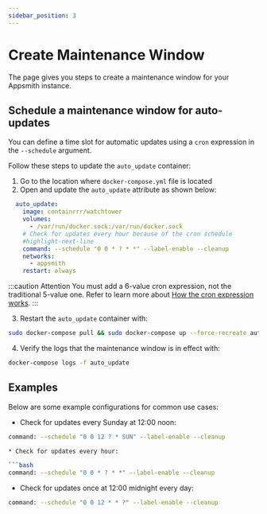 ```yaml
---
sidebar_position: 3
---
```

# Create Maintenance Window

The page gives you steps to create a maintenance window for your Appsmith instance.

## Schedule a maintenance window for auto-updates
You can define a time slot for automatic updates using a `cron` expression in the `--schedule` argument.

Follow these steps to update the `auto_update` container:
1. Go to the location where `docker-compose.yml` file is located
2. Open and update the `auto_update` attribute as shown below:

```yaml
  auto_update:
    image: containrrr/watchtower
    volumes:
      - /var/run/docker.sock:/var/run/docker.sock
    # Check for updates every hour because of the cron schedule
    #highlight-next-line
    command: --schedule "0 0 * ? * *" --label-enable --cleanup
    networks:
      - appsmith
    restart: always
```
:::caution Attention
You must add a 6-value cron expression, not the traditional 5-value one. Refer to learn more about [How the cron expression works](https://pkg.go.dev/github.com/robfig/cron@v1.2.0#hdr-CRON\_Expression\_Format).
:::

3. Restart the `auto_update` container with:
```bash
sudo docker-compose pull && sudo docker-compose up --force-recreate auto_update
```
4. Verify the logs that the maintenance window is in effect with:
```bash
docker-compose logs -f auto_update
```

## Examples
Below are some example configurations for common use cases:

* Check for updates every Sunday at 12:00 noon:

```bash
command: --schedule "0 0 12 ? * SUN" --label-enable --cleanup

* Check for updates every hour:

```bash
command: --schedule "0 0 * ? * *" --label-enable --cleanup
```
* Check for updates once at 12:00 midnight every day:

```bash
command: --schedule "0 0 12 * * ?" --label-enable --cleanup 
```